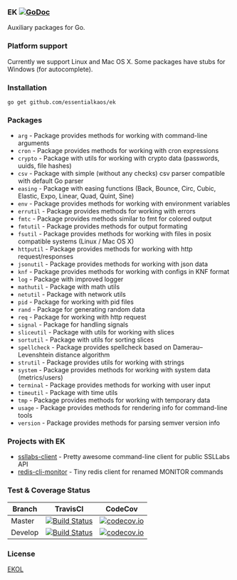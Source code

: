 ### EK [![GoDoc](https://godoc.org/github.com/essentialkaos/ek?status.svg)](https://godoc.org/github.com/essentialkaos/ek)

Auxiliary packages for Go.

### Platform support

Currently we support Linux and Mac OS X. Some packages have stubs for Windows (for autocomplete).

### Installation

````
go get github.com/essentialkaos/ek
````

### Packages

* `arg` - Package provides methods for working with command-line arguments
* `cron` - Package provides methods for working with cron expressions
* `crypto` - Package with utils for working with crypto data (passwords, uuids, file hashes)
* `csv` - Package with simple (without any checks) csv parser compatible with default Go parser
* `easing` - Package with easing functions (Back, Bounce, Circ, Cubic, Elastic, Expo, Linear, Quad, Quint, Sine)
* `env` - Package provides methods for working with environment variables
* `errutil` - Package provides methods for working with errors
* `fmtc` - Package provides methods similar to fmt for colored output
* `fmtutil` - Package provides methods for output formating
* `fsutil` - Package provides methods for working with files in posix compatible systems (Linux / Mac OS X)
* `httputil` - Package provides methods for working with http request/responses
* `jsonutil` - Package provides methods for working with json data
* `knf` - Package provides methods for working with configs in KNF format
* `log` - Package with improved logger
* `mathutil` - Package with math utils
* `netutil` - Package with network utils
* `pid` - Package for working with pid files
* `rand` - Package for generating random data
* `req` - Package for working with http request
* `signal` - Package for handling signals
* `sliceutil` - Package with utils for working with slices
* `sortutil` - Package with utils for sorting slices
* `spellcheck` - Package provides spellcheck based on Damerau–Levenshtein distance algorithm
* `strutil` - Package provides utils for working with strings
* `system` - Package provides methods for working with system data (metrics/users)
* `terminal` - Package provides methods for working with user input
* `timeutil` - Package with time utils
* `tmp` - Package provides methods for working with temporary data
* `usage` - Package provides methods for rendering info for command-line tools
* `version` - Package provides methods for parsing semver version info

### Projects with EK

* [ssllabs-client](https://github.com/essentialkaos/ssllabs_client) - Pretty awesome command-line client for public SSLLabs API
* [redis-cli-monitor](https://github.com/essentialkaos/redis-cli-monitor) - Tiny redis client for renamed MONITOR commands

### Test & Coverage Status

| Branch | TravisCI | CodeCov |
|--------|----------|---------|
| Master | [![Build Status](https://travis-ci.org/essentialkaos/ek.svg?branch=master)](https://travis-ci.org/essentialkaos/ek) | [![codecov.io](https://codecov.io/github/essentialkaos/ek/coverage.svg?branch=master)](https://codecov.io/github/essentialkaos/ek?branch=master) |
| Develop | [![Build Status](https://travis-ci.org/essentialkaos/ek.svg?branch=develop)](https://travis-ci.org/essentialkaos/ek) | [![codecov.io](https://codecov.io/github/essentialkaos/ek/coverage.svg?branch=develop)](https://codecov.io/github/essentialkaos/ek?branch=develop) |

### License

[EKOL](https://essentialkaos.com/ekol)

